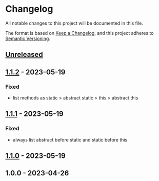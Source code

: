 # Changelog

All notable changes to this project will be documented in this file.

The format is based on [Keep a Changelog](https://keepachangelog.com/en/1.0.0/),
and this project adheres to [Semantic Versioning](https://semver.org/spec/v2.0.0.html).

## [Unreleased]


## [1.1.2] - 2023-05-19
### Fixed
- list methods as static > abstract static > this > abstract this


## [1.1.1] - 2023-05-19
### Fixed
- always list abstract before static and static before this


## [1.1.0] - 2023-05-19

## 1.0.0 - 2023-04-26

[Unreleased]: https://github.com/BombenProdukt/:package_slug/compare/1.1.2...HEAD
[1.1.2]: https://github.com/BombenProdukt/:package_slug/compare/1.1.1...1.1.2
[1.1.1]: https://github.com/BombenProdukt/:package_slug/compare/1.1.0...1.1.1
[1.1.0]: https://github.com/BombenProdukt/:package_slug/compare/1.0.0...1.1.0
